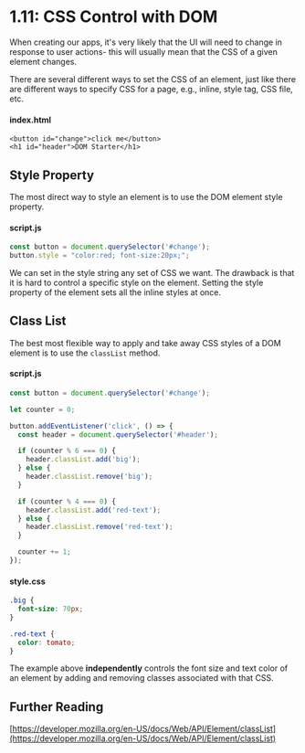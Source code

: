 # 1.11: CSS Control with DOM

When creating our apps, it's very likely that the UI will need to change in response to user actions- this will usually mean that the CSS of a given element changes.

There are several different ways to set the CSS of an element, just like there are different ways to specify CSS for a page, e.g., inline, style tag, CSS file, etc.

#### index.html

```markup
<button id="change">click me</button>
<h1 id="header">DOM Starter</h1>
```

## Style Property

The most direct way to style an element is to use the DOM element style property.

#### script.js

```javascript
const button = document.querySelector('#change');
button.style = "color:red; font-size:20px;";
```

We can set in the style string any set of CSS we want. The drawback is that it is hard to control a specific style on the element. Setting the style property of the element sets all the inline styles at once.

## Class List

The best most flexible way to apply and take away CSS styles of a DOM element is to use the `classList` method.

#### script.js

```javascript
const button = document.querySelector('#change');

let counter = 0;

button.addEventListener('click', () => {
  const header = document.querySelector('#header');

  if (counter % 6 === 0) {
    header.classList.add('big');
  } else {
    header.classList.remove('big');
  }

  if (counter % 4 === 0) {
    header.classList.add('red-text');
  } else {
    header.classList.remove('red-text');
  }

  counter += 1;
});
```

#### style.css

```css
.big {
  font-size: 70px;
}

.red-text {
  color: tomato;
}
```

The example above **independently** controls the font size and text color of an element by adding and removing classes associated with that CSS.

## Further Reading

[https://developer.mozilla.org/en-US/docs/Web/API/Element/classList](https://developer.mozilla.org/en-US/docs/Web/API/Element/classList)

